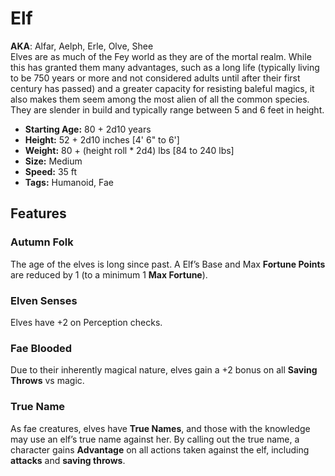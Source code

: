 # Elf
**AKA**: Alfar, Aelph, Erle, Olve, Shee<br/>
Elves are as much of the Fey world as they are of the mortal realm.  While this has granted them many advantages, such as a long life (typically living to be 750 years or more and not considered adults until after their first century has passed) and a greater capacity for resisting baleful magics, it also makes them seem among the most alien of all the common species.  They are slender in build and typically range between 5 and 6 feet in height.
- **Starting Age:** 80 + 2d10 years
- **Height:** 52 + 2d10 inches [4' 6" to 6']
- **Weight:** 80 + (height roll * 2d4) lbs [84 to 240 lbs]
- **Size:** Medium
- **Speed:** 35 ft
- **Tags:** Humanoid, Fae

## Features
### Autumn Folk
The age of the elves is long since past. A Elf’s Base and Max **Fortune Points** are reduced by 1 (to a minimum 1 **Max Fortune**).
### Elven Senses
Elves have +2 on Perception checks.
### Fae Blooded
Due to their inherently magical nature, elves gain a +2 bonus on all **Saving Throws** vs magic.
### True Name
As fae creatures, elves have **True Names**, and those with the knowledge may use an elf’s true name against her. By calling out the true name, a character gains **Advantage** on all actions taken against the elf, including **attacks** and **saving throws**.
